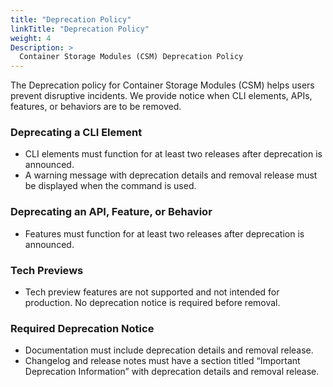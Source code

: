 ```yaml
---
title: "Deprecation Policy"
linkTitle: "Deprecation Policy"
weight: 4
Description: >
  Container Storage Modules (CSM) Deprecation Policy
---
```


The Deprecation policy for Container Storage Modules (CSM) helps users prevent disruptive incidents. We provide notice when CLI elements, APIs, features, or behaviors are to be removed.

### Deprecating a CLI Element
- CLI elements must function for at least two releases after deprecation is announced.
- A warning message with deprecation details and removal release must be displayed when the command is used.
### Deprecating an API, Feature, or Behavior
- Features must function for at least two releases after deprecation is announced.
### Tech Previews
- Tech preview features are not supported and not intended for production. No deprecation notice is required before removal.
### Required Deprecation Notice
- Documentation must include deprecation details and removal release.
- Changelog and release notes must have a section titled “Important Deprecation Information” with deprecation details and removal release.